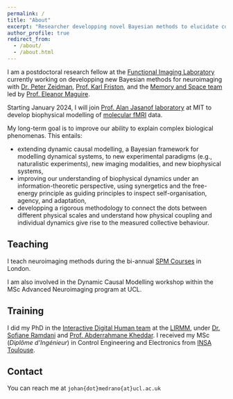 ```yaml
---
permalink: /
title: "About"
excerpt: "Researcher developping novel Bayesian methods to elucidate complex biological phenomena."
author_profile: true
redirect_from: 
  - /about/
  - /about.html
---
```

 
I am a postdoctoral research fellow at the [Functional Imaging Laboratory](fil.ion.ucl.ac.uk) currently working on developping new Bayesian methods for neuroimaging with [Dr. Peter Zeidman](https://peterzeidman.co.uk/), [Prof. Karl Friston](https://www.fil.ion.ucl.ac.uk/~karl/), and the [Memory and Space team](https://www.fil.ion.ucl.ac.uk/team/memory-space-team/) led by [Prof. Eleanor Maguire](https://profiles.ucl.ac.uk/9569-eleanor-maguire). 

Starting January 2024, I will join [Prof. Alan Jasanof laboratory](https://jasanofflab.mit.edu/) at MIT to develop biophysical modelling of [molecular fMRI](https://www.sciencedirect.com/science/article/pii/S0959438817302489) data.   

My long-term goal is to improve our ability to explain complex biological phenomenas. This entails: 

  * extending dynamic causal modelling, a Bayesian framework for modelling dynamical systems, to new experimental paradigms (e.g., naturalistic experiments), new imaging modalities, and new biophysical systems,  
  * improving our understanding of biophysical dynamics under an information-theoretic perspective, using synergetics and the free-energy principle as guiding principles to inspect self-organisation, agency, and adaptation, 
  * developping a rigorous methodology to connect the dots between different physical scales and understand how physical coupling and individual dynamics give rise to the measured collective behaviour.


## Teaching
I teach neuroimaging methods during the bi-annual [SPM Courses](https://www.fil.ion.ucl.ac.uk/spm/course/london/) in London. 

I am also involved in the Dynamic Causal Modelling workshop within the MSc Advanced Neuroimaging program at UCL.
 
## Training
I did my PhD in the [Interactive Digital Human team](https://www.lirmm.fr/teams-en/idh-en/) at the [LIRMM](https://www.lirmm.fr/), under [Dr. Sofiane Ramdani](https://scholar.google.com/citations?user=sf56cFwAAAAJ) and [Prof. Abderrahmane Kheddar](https://scholar.google.com/citations?user=yd4xmlcAAAAJ). I received my MSc (*Diplôme d'Ingénieur*) in Control Engineering and Electronics from [INSA Toulouse](https://www.insa-toulouse.fr/en/). 

## Contact
You can reach me at `johan{dot}medrano{at}ucl.ac.uk`

